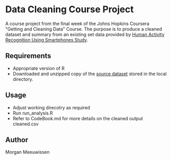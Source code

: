 # Data Cleaning Course Project
A course project from the final week of the Johns Hopkins Coursera "Getting and Cleaning Data" Course. The purpose is to produce a cleaned dataset and summary from an existing set data provided by [Human Activity Recognition Using Smartphones Study](http://archive.ics.uci.edu/ml/datasets/Human+Activity+Recognition+Using+Smartphones).

## Requirements
* Appropriate version of R
* Downloaded and unzipped copy of the [source dataset](https://d396qusza40orc.cloudfront.net/getdata%2Fprojectfiles%2FUCI%20HAR%20Dataset.zip) stored in the local directory.

## Usage
* Adjust working direcotry as required
* Run run_analysis.R
* Refer to CodeBook.md for more details on the cleaned output cleaned.csv

## Author
Morgan Meeuwissen

